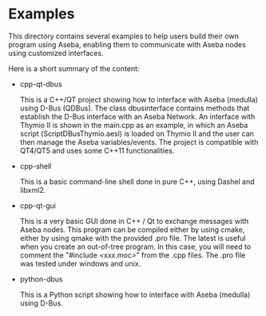 Examples
========

This directory contains several examples to help users build their own program
using Aseba, enabling them to communicate with Aseba nodes using customized
interfaces.

Here is a short summary of the content:

- cpp-qt-dbus

    This is a C++/QT project showing how to interface with Aseba (medulla) using
    D-Bus (QDBus). The class dbusinterface contains methods that establish the D-Bus
    interface with an Aseba Network. An interface with Thymio II is shown in the 
    main.cpp as an example, in which an Aseba script (ScriptDBusThymio.aesl) is
    loaded on Thymio II and the user can then manage the Aseba variables/events. 
    The project is compatible with QT4/QT5 and uses some C++11 functionalities.


- cpp-shell

    This is a basic command-line shell done in pure C++, using Dashel and libxml2.

- cpp-qt-gui

    This is a very basic GUI done in C++ / Qt to exchange messages with Aseba nodes.
    This program can be compiled either by using cmake, either by using qmake with the
    provided .pro file. The latest is useful when you create an out-of-tree program. In
    this case, you will need to comment the "#include <xxx.moc>" from the .cpp files.
    The .pro file was tested under windows and unix.

- python-dbus

    This is a Python script showing how to interface with Aseba (medulla) using D-Bus.

